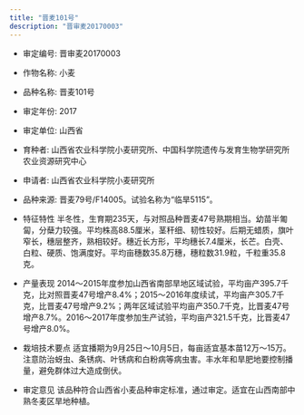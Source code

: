 ```yaml
---
title: "晋麦101号"
description: "晋审麦20170003"
---
```

* 审定编号:  晋审麦20170003

*  作物名称:  小麦

*  品种名称:  晋麦101号

*  审定年份:  2017

*  审定单位:  山西省

* 育种者:  山西省农业科学院小麦研究所、中国科学院遗传与发育生物学研究所农业资源研究中心

*  申请者:  山西省农业科学院小麦研究所

*  品种来源:  晋麦79号/F14005。试验名称为“临旱5115”。

*  特征特性
半冬性，生育期235天，与对照品种晋麦47号熟期相当。幼苗半匍匐，分蘖力较强。平均株高88.5厘米，茎秆细、韧性较好。后期无蜡质，旗叶窄长，穗层整齐，熟相较好。穗近长方形，平均穗长7.4厘米，长芒。白壳、白粒、硬质、饱满度好。平均亩穗数35.8万穗，穗粒数31.9粒，千粒重35.8克。

*  产量表现
2014～2015年度参加山西省南部旱地区域试验，平均亩产395.7千克，比对照晋麦47号增产8.4%；2015～2016年度续试，平均亩产305.7千克，比晋麦47号增产9.2%；两年区域试验平均亩产350.7千克，比晋麦47号增产8.7%。2016～2017年度参加生产试验，平均亩产321.5千克，比晋麦47号增产8.0%。

*  栽培技术要点
适宜播期为9月25日～10月5日，每亩适宜基本苗12万～15万。注意防治蚜虫、条锈病、叶锈病和白粉病等病虫害。丰水年和旱肥地要控制播量，避免群体过大造成倒伏。

*  审定意见
该品种符合山西省小麦品种审定标准，通过审定。适宜在山西南部中熟冬麦区旱地种植。
